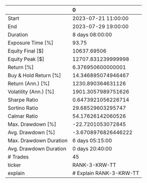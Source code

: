|                        | 0                       |
|:-----------------------|:------------------------|
| Start                  | 2023-07-21 11:00:00     |
| End                    | 2023-07-29 19:00:00     |
| Duration               | 8 days 08:00:00         |
| Exposure Time [%]      | 93.75                   |
| Equity Final [$]       | 10637.69506             |
| Equity Peak [$]        | 12707.831239999998      |
| Return [%]             | 6.376950600000001       |
| Buy & Hold Return [%]  | 14.346895074946467      |
| Return (Ann.) [%]      | 1230.890364631126       |
| Volatility (Ann.) [%]  | 1901.3057989751626      |
| Sharpe Ratio           | 0.6473921056226714      |
| Sortino Ratio          | 29.68529603295747       |
| Calmar Ratio           | 54.17626142060526       |
| Max. Drawdown [%]      | -22.7201053072845       |
| Avg. Drawdown [%]      | -3.6708976826446222     |
| Max. Drawdown Duration | 6 days 05:15:00         |
| Avg. Drawdown Duration | 0 days 20:40:00         |
| # Trades               | 45                      |
| ticker                 | RANK-3-KRW-TT           |
| explain                | # Explain RANK-3-KRW-TT |